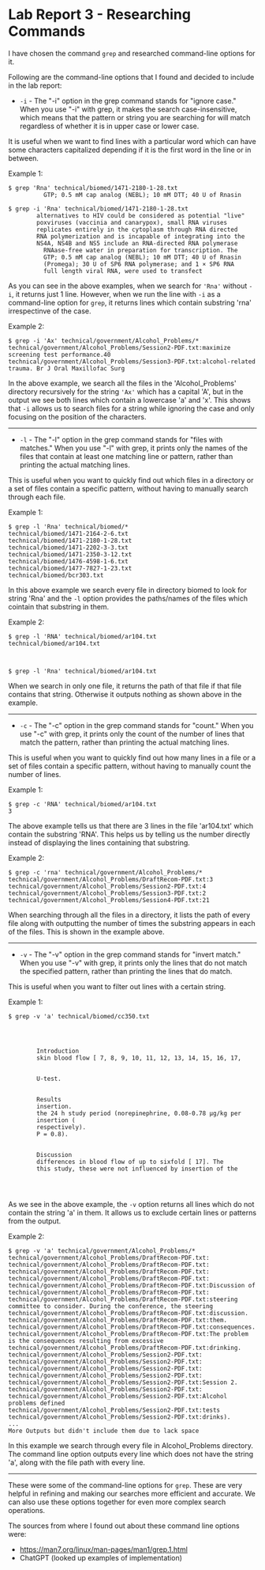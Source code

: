 # Lab Report 3 - Researching Commands

I have chosen the command `grep` and researched command-line options for it.

Following are the command-line options that I found and decided to include in the lab report:
* `-i` - The "-i" option in the grep command stands for "ignore case." When you use "-i" with grep, it makes the search case-insensitive, which means that the pattern or string you are searching for will match regardless of whether it is in upper case or lower case.

It is useful when we want to find lines with a particular word which can have some characters capitalized depending if it is the first word in the line or in between.

Example 1:
```
$ grep 'Rna' technical/biomed/1471-2180-1-28.txt
          GTP; 0.5 mM cap analog (NEBL); 10 mM DTT; 40 U of Rnasin
          
$ grep -i 'Rna' technical/biomed/1471-2180-1-28.txt
        alternatives to HIV could be considered as potential "live"
        poxviruses (vaccinia and canarypox), small RNA viruses
        replicates entirely in the cytoplasm through RNA directed
        RNA polymerization and is incapable of integrating into the
        NS4A, NS4B and NS5 include an RNA-directed RNA polymerase
          RNAase-free water in preparation for transcription. The
          GTP; 0.5 mM cap analog (NEBL); 10 mM DTT; 40 U of Rnasin
          (Promega); 30 U of SP6 RNA polymerase; and 1 × SP6 RNA
          full length viral RNA, were used to transfect
```
As you can see in the above examples, when we search for `'Rna'` without `-i`, it returns just 1 line. However, when we run the line with `-i` as a command-line option for `grep`, it returns lines which contain substring 'rna' irrespectinve of the case. 

Example 2:
```
$ grep -i 'Ax' technical/government/Alcohol_Problems/*
technical/government/Alcohol_Problems/Session2-PDF.txt:maximize screening test performance.40
technical/government/Alcohol_Problems/Session3-PDF.txt:alcohol-related trauma. Br J Oral Maxillofac Surg
```
In the above example, we search all the files in the 'Alcohol_Problems' directory recursively for the string `'Ax'` which has a capital 'A', but in the output we see both lines which contain a lowercase 'a' and 'x'. This shows that `-i` allows us to search files for a string while ignoring the case and only focusing on the position of the characters.

***

* `-l` - The "-l" option in the grep command stands for "files with matches." When you use "-l" with grep, it prints only the names of the files that contain at least one matching line or pattern, rather than printing the actual matching lines.

This is useful when you want to quickly find out which files in a directory or a set of files contain a specific pattern, without having to manually search through each file.

Example 1:
```
$ grep -l 'Rna' technical/biomed/*
technical/biomed/1471-2164-2-6.txt
technical/biomed/1471-2180-1-28.txt
technical/biomed/1471-2202-3-3.txt
technical/biomed/1471-2350-3-12.txt
technical/biomed/1476-4598-1-6.txt
technical/biomed/1477-7827-1-23.txt
technical/biomed/bcr303.txt
```
In this above example we search every file in directory biomed to look for string 'Rna' and the `-l` option provides the paths/names of the files which cointain that substring in them.

Example 2:
```
$ grep -l 'RNA' technical/biomed/ar104.txt
technical/biomed/ar104.txt



$ grep -l 'Rna' technical/biomed/ar104.txt

```
When we search in only one file, it returns the path of that file if that file contains that string. Otherwise it outputs nothing as shown above in the example.

***

* `-c` - The "-c" option in the grep command stands for "count." When you use "-c" with grep, it prints only the count of the number of lines that match the pattern, rather than printing the actual matching lines.

This is useful when you want to quickly find out how many lines in a file or a set of files contain a specific pattern, without having to manually count the number of lines.

Example 1:
```
$ grep -c 'RNA' technical/biomed/ar104.txt
3
```
The above example tells us that there are 3 lines in the file 'ar104.txt' which contain the substring 'RNA'. This helps us by telling us the number directly instead of displaying the lines containing that substring.

Example 2:
```
$ grep -c 'rna' technical/government/Alcohol_Problems/*
technical/government/Alcohol_Problems/DraftRecom-PDF.txt:3
technical/government/Alcohol_Problems/Session2-PDF.txt:4
technical/government/Alcohol_Problems/Session3-PDF.txt:2
technical/government/Alcohol_Problems/Session4-PDF.txt:21
```
When searching through all the files in a directory, it lists the path of every file along with outputting the number of times the substring appears in each of the files. This is shown in the example above.

***

* `-v` - The "-v" option in the grep command stands for "invert match." When you use "-v" with grep, it prints only the lines that do not match the specified pattern, rather than printing the lines that do match.

This is useful when you want to filter out lines with a certain string. 

Example 1:
```
$ grep -v 'a' technical/biomed/cc350.txt




        Introduction
        skin blood flow [ 7, 8, 9, 10, 11, 12, 13, 14, 15, 16, 17,


        U-test.


        Results
        insertion.
        the 24 h study period (norepinephrine, 0.08-0.78 μg/kg per
        insertion (
        respectively).
        P = 0.8).
      

        Discussion
        differences in blood flow of up to sixfold [ 17]. The
        this study, these were not influenced by insertion of the




```
As we see in the above example, the `-v` option returns all lines which do not contain the string 'a' in them. It allows us to exclude certain lines or patterns from the output. 

Example 2:
```
$ grep -v 'a' technical/government/Alcohol_Problems/*
technical/government/Alcohol_Problems/DraftRecom-PDF.txt:
technical/government/Alcohol_Problems/DraftRecom-PDF.txt:
technical/government/Alcohol_Problems/DraftRecom-PDF.txt:
technical/government/Alcohol_Problems/DraftRecom-PDF.txt:
technical/government/Alcohol_Problems/DraftRecom-PDF.txt:Discussion of
technical/government/Alcohol_Problems/DraftRecom-PDF.txt:
technical/government/Alcohol_Problems/DraftRecom-PDF.txt:steering committee to consider. During the conference, the steering
technical/government/Alcohol_Problems/DraftRecom-PDF.txt:discussion.
technical/government/Alcohol_Problems/DraftRecom-PDF.txt:them.
technical/government/Alcohol_Problems/DraftRecom-PDF.txt:consequences.
technical/government/Alcohol_Problems/DraftRecom-PDF.txt:The problem is the consequences resulting from excessive
technical/government/Alcohol_Problems/DraftRecom-PDF.txt:drinking.
technical/government/Alcohol_Problems/Session2-PDF.txt:
technical/government/Alcohol_Problems/Session2-PDF.txt:
technical/government/Alcohol_Problems/Session2-PDF.txt:
technical/government/Alcohol_Problems/Session2-PDF.txt:
technical/government/Alcohol_Problems/Session2-PDF.txt:Session 2.
technical/government/Alcohol_Problems/Session2-PDF.txt:
technical/government/Alcohol_Problems/Session2-PDF.txt:Alcohol problems defined
technical/government/Alcohol_Problems/Session2-PDF.txt:tests
technical/government/Alcohol_Problems/Session2-PDF.txt:drinks).
...
More Outputs but didn't include them due to lack space
```
In this example we search through every file in Alcohol_Problems directory. The command line option outputs every line which does not have the string 'a', along with the file path with every line.

***

These were some of the command-line options for `grep`. These are very helpful in refining and making our searches more efficient and accurate. We can also use these options together for even more complex search operations.

The sources from where I found out about these command line options were:
* https://man7.org/linux/man-pages/man1/grep.1.html
* ChatGPT (looked up examples of implementation)
